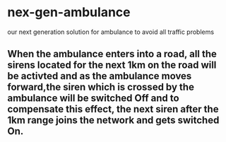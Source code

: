 # nex-gen-ambulance
our next generation solution for ambulance to avoid all traffic problems

## When the ambulance enters into a road, all the sirens located for the next 1km on the road will be activted and as the ambulance moves forward,the siren which is crossed by the ambulance will be switched Off and to compensate this effect, the next siren after the 1km range joins the network and gets switched On.
